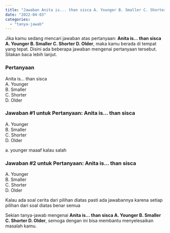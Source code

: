 ```yaml
---
title: "Jawaban Anita is... than sisca A. Younger B. Smaller C. Shorter D. Older"
date: "2022-04-03"
categories: 
  - "tanya-jawab"
---
```


Jika kamu sedang mencari jawaban atas pertanyaan: **Anita is... than sisca A. Younger B. Smaller C. Shorter D. Older**, maka kamu berada di tempat yang tepat. Disini ada beberapa jawaban mengenai pertanyaan tersebut. Silakan baca lebih lanjut.

### Pertanyaan

Anita is... than sisca  
A. Younger  
B. Smaller  
C. Shorter  
D. Older

### Jawaban #1 untuk Pertanyaan: Anita is... than sisca  
A. Younger  
B. Smaller  
C. Shorter  
D. Older

a. younger maaaf kalau salah

### Jawaban #2 untuk Pertanyaan: Anita is... than sisca  
A. Younger  
B. Smaller  
C. Shorter  
D. Older

Kalau ada soal cerita dari pilihan diatas pasti ada jawabannya karena setiap pilihan dari soal diatas benar semua  

Sekian tanya-jawab mengenai **Anita is... than sisca A. Younger B. Smaller C. Shorter D. Older**, semoga dengan ini bisa membantu menyelesaikan masalah kamu.

